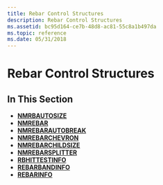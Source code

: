 ```yaml
---
title: Rebar Control Structures
description: Rebar Control Structures
ms.assetid: bc95d164-ce7b-48d8-ac81-55c8a1b497da
ms.topic: reference
ms.date: 05/31/2018
---
```


# Rebar Control Structures

## In This Section

-   [**NMRBAUTOSIZE**](/windows/win32/api/commctrl/ns-commctrl-nmrbautosize)
-   [**NMREBAR**](/windows/win32/api/commctrl/ns-commctrl-nmrebar)
-   [**NMREBARAUTOBREAK**](/windows/win32/api/commctrl/ns-commctrl-nmrebarautobreak)
-   [**NMREBARCHEVRON**](/windows/win32/api/commctrl/ns-commctrl-nmrebarchevron)
-   [**NMREBARCHILDSIZE**](/windows/win32/api/commctrl/ns-commctrl-nmrebarchildsize)
-   [**NMREBARSPLITTER**](/windows/win32/api/commctrl/ns-commctrl-nmrebarsplitter)
-   [**RBHITTESTINFO**](/windows/win32/api/commctrl/ns-commctrl-rbhittestinfo)
-   [**REBARBANDINFO**](/windows/win32/api/commctrl/ns-commctrl-rebarbandinfoa)
-   [**REBARINFO**](/windows/win32/api/commctrl/ns-commctrl-rebarinfo)

 

 




